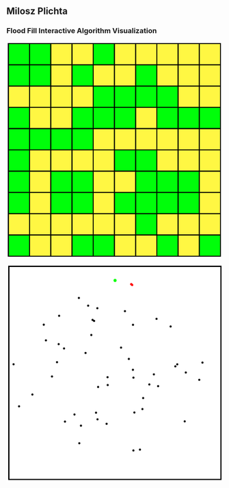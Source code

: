 ## Milosz Plichta

### Flood Fill Interactive Algorithm Visualization
[![FloodFill Thumbnail](/assets/thumbnail/FloodFill.png)](https://m-plichta.github.io/FloodFill/floodFill.html)

[![Genetic Thumbnail](/assets/thumbnail/GeneticAlgorithm.png)](https://m-plichta.github.io/Genetic/GeneticAlgorithm.html)
